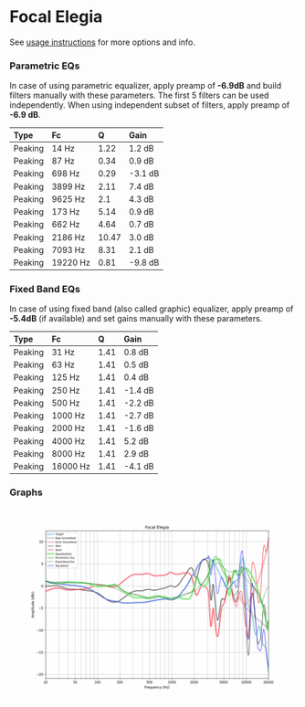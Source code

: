 # Focal Elegia
See [usage instructions](https://github.com/jaakkopasanen/AutoEq#usage) for more options and info.

### Parametric EQs
In case of using parametric equalizer, apply preamp of **-6.9dB** and build filters manually
with these parameters. The first 5 filters can be used independently.
When using independent subset of filters, apply preamp of **-6.9 dB**.

| Type    | Fc       |     Q | Gain    |
|:--------|:---------|:------|:--------|
| Peaking | 14 Hz    |  1.22 | 1.2 dB  |
| Peaking | 87 Hz    |  0.34 | 0.9 dB  |
| Peaking | 698 Hz   |  0.29 | -3.1 dB |
| Peaking | 3899 Hz  |  2.11 | 7.4 dB  |
| Peaking | 9625 Hz  |  2.1  | 4.3 dB  |
| Peaking | 173 Hz   |  5.14 | 0.9 dB  |
| Peaking | 662 Hz   |  4.64 | 0.7 dB  |
| Peaking | 2186 Hz  | 10.47 | 3.0 dB  |
| Peaking | 7093 Hz  |  8.31 | 2.1 dB  |
| Peaking | 19220 Hz |  0.81 | -9.8 dB |

### Fixed Band EQs
In case of using fixed band (also called graphic) equalizer, apply preamp of **-5.4dB**
(if available) and set gains manually with these parameters.

| Type    | Fc       |    Q | Gain    |
|:--------|:---------|:-----|:--------|
| Peaking | 31 Hz    | 1.41 | 0.8 dB  |
| Peaking | 63 Hz    | 1.41 | 0.5 dB  |
| Peaking | 125 Hz   | 1.41 | 0.4 dB  |
| Peaking | 250 Hz   | 1.41 | -1.4 dB |
| Peaking | 500 Hz   | 1.41 | -2.2 dB |
| Peaking | 1000 Hz  | 1.41 | -2.7 dB |
| Peaking | 2000 Hz  | 1.41 | -1.6 dB |
| Peaking | 4000 Hz  | 1.41 | 5.2 dB  |
| Peaking | 8000 Hz  | 1.41 | 2.9 dB  |
| Peaking | 16000 Hz | 1.41 | -4.1 dB |

### Graphs
![](./Focal%20Elegia.png)